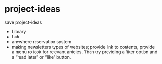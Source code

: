 # project-ideas
save project-ideas

* Library
* Lab
* anywhere reservation system
* making newsletters types of websites; provide link to contents, provide a menu to look for relevant articles. Then try providing a filter option and a “read later” or “like” button.
